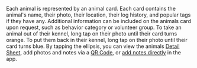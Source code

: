 Each animal is represented by an animal card. Each card contains the animal's name, their photo, their location, their log history, and popular tags if they have any. Additional information can be included on the animals card upon request, such as behavior category or volunteer group. To take an animal out of their kennel, long tap on their photo until their card turns orange. To put them back in their kennel, long tap on their photo until their card turns blue. By tapping the ellipsis, you can view the animals [Detail Sheet](Detail%20Sheet.md), add photos and notes via a [QR Code](QR%20Code%20Option.md), or [add notes directly](Add%20Note%20View.md) in the app.
